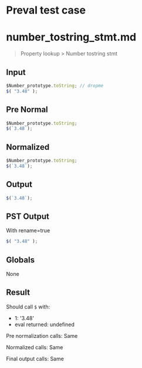 # Preval test case

# number_tostring_stmt.md

> Property lookup > Number tostring stmt

## Input

`````js filename=intro
$Number_prototype.toString; // dropme
$( "3.48" );
`````

## Pre Normal


`````js filename=intro
$Number_prototype.toString;
$(`3.48`);
`````

## Normalized


`````js filename=intro
$Number_prototype.toString;
$(`3.48`);
`````

## Output


`````js filename=intro
$(`3.48`);
`````

## PST Output

With rename=true

`````js filename=intro
$( "3.48" );
`````

## Globals

None

## Result

Should call `$` with:
 - 1: '3.48'
 - eval returned: undefined

Pre normalization calls: Same

Normalized calls: Same

Final output calls: Same
